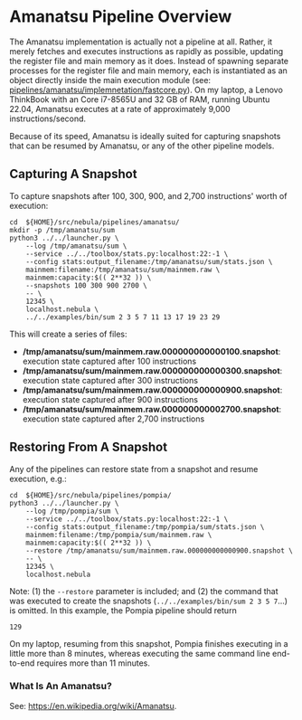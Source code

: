 # Amanatsu Pipeline Overview

The Amanatsu implementation is actually not a pipeline at all. Rather, it
merely fetches and executes instructions as rapidly as possible, updating
the register file and main memory as it does. Instead of spawning separate
processes for the register file and main memory, each is instantiated as
an object directly inside the main execution module
(see: [pipelines/amanatsu/implemnetation/fastcore.py](implementation/fastcore.py)).
On my laptop, a Lenovo ThinkBook with an Core i7-8565U and 32 GB of RAM,
running Ubuntu 22.04, Amanatsu executes at a rate of approximately
9,000 instructions/second.

Because of its speed, Amanatsu is ideally suited for capturing snapshots
that can be resumed by Amanatsu, or any of the other pipeline models.

## Capturing A Snapshot

To capture snapshots after 100, 300, 900, and 2,700 instructions' worth of
execution:

    cd  ${HOME}/src/nebula/pipelines/amanatsu/
    mkdir -p /tmp/amanatsu/sum
    python3 ../../launcher.py \
        --log /tmp/amanatsu/sum \
        --service ../../toolbox/stats.py:localhost:22:-1 \
        --config stats:output_filename:/tmp/amanatsu/sum/stats.json \
        mainmem:filename:/tmp/amanatsu/sum/mainmem.raw \
        mainmem:capacity:$(( 2**32 )) \
        --snapshots 100 300 900 2700 \
        -- \
        12345 \
        localhost.nebula \
        ../../examples/bin/sum 2 3 5 7 11 13 17 19 23 29

This will create a series of files:

* **/tmp/amanatsu/sum/mainmem.raw.000000000000100.snapshot**: execution state captured after 100 instructions
* **/tmp/amanatsu/sum/mainmem.raw.000000000000300.snapshot**: execution state captured after 300 instructions
* **/tmp/amanatsu/sum/mainmem.raw.000000000000900.snapshot**: execution state captured after 900 instructions
* **/tmp/amanatsu/sum/mainmem.raw.000000000002700.snapshot**: execution state captured after 2,700 instructions

## Restoring From A Snapshot

Any of the pipelines can restore state from a snapshot and resume execution,
e.g.:

    cd  ${HOME}/src/nebula/pipelines/pompia/
    python3 ../../launcher.py \
        --log /tmp/pompia/sum \
        --service ../../toolbox/stats.py:localhost:22:-1 \
        --config stats:output_filename:/tmp/pompia/sum/stats.json \
        mainmem:filename:/tmp/pompia/sum/mainmem.raw \
        mainmem:capacity:$(( 2**32 )) \
        --restore /tmp/amanatsu/sum/mainmem.raw.000000000000900.snapshot \
        -- \
        12345 \
        localhost.nebula

Note: (1) the `--restore` parameter is included; and (2) the command that
was executed to create the snapshots (`../../examples/bin/sum 2 3 5 7`...) is
omitted. In this example, the Pompia pipeline should return

    129

On my laptop, resuming from this snapshot, Pompia finishes executing in
a little more than 8 minutes, whereas executing the same command line
end-to-end requires more than 11 minutes.

### What Is An Amanatsu?

See: https://en.wikipedia.org/wiki/Amanatsu.